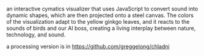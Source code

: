 

an interactive cymatics visualizer that uses JavaScript to convert sound into dynamic shapes, which are then projected onto a steel canvas. The colors of the visualization adapt to the yellow ginkgo leaves, and it reacts to the sounds of birds and our AI boss, creating a living interplay between nature, technology, and sound.

a processing version is in https://github.com/greggelong/chladni
